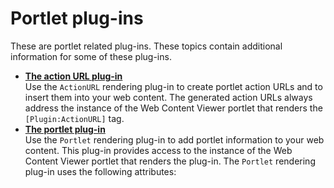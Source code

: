 # Portlet plug-ins


These are portlet related plug-ins. These topics contain additional information for some of these plug-ins.

-   **[The action URL plug-in](plrf_rendr_plugin_actionurl.md)**  
Use the `ActionURL` rendering plug-in to create portlet action URLs and to insert them into your web content. The generated action URLs always address the instance of the Web Content Viewer portlet that renders the `[Plugin:ActionURL]` tag.
-   **[The portlet plug-in](plugin_portlet_portlet.md)**  
Use the `Portlet` rendering plug-in to add portlet information to your web content. This plug-in provides access to the instance of the Web Content Viewer portlet that renders the plug-in. The `Portlet` rendering plug-in uses the following attributes:

